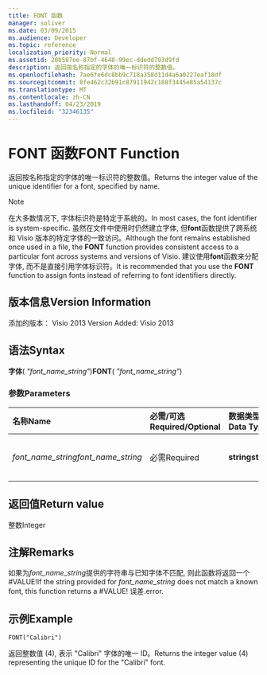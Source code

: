 ```yaml
---
title: FONT 函数
manager: soliver
ms.date: 03/09/2015
ms.audience: Developer
ms.topic: reference
localization_priority: Normal
ms.assetid: 20b587ee-87bf-4648-99ec-ddedd703d9fd
description: 返回按名称指定的字体的唯一标识符的整数值。
ms.openlocfilehash: 7ae6fe6dc8bb9c718a358d11d4a6a0227eaf18df
ms.sourcegitcommit: 8fe462c32b91c87911942c188f3445e85a54137c
ms.translationtype: MT
ms.contentlocale: zh-CN
ms.lasthandoff: 04/23/2019
ms.locfileid: "32346135"
---
```

# <a name="font-function"></a><span data-ttu-id="b513a-103">FONT 函数</span><span class="sxs-lookup"><span data-stu-id="b513a-103">FONT Function</span></span>

<span data-ttu-id="b513a-104">返回按名称指定的字体的唯一标识符的整数值。</span><span class="sxs-lookup"><span data-stu-id="b513a-104">Returns the integer value of the unique identifier for a font, specified by name.</span></span>
  
> [!NOTE]
> <span data-ttu-id="b513a-105">在大多数情况下, 字体标识符是特定于系统的。</span><span class="sxs-lookup"><span data-stu-id="b513a-105">In most cases, the font identifier is system-specific.</span></span> <span data-ttu-id="b513a-106">虽然在文件中使用时仍然建立字体, 但**font**函数提供了跨系统和 Visio 版本的特定字体的一致访问。</span><span class="sxs-lookup"><span data-stu-id="b513a-106">Although the font remains established once used in a file, the **FONT** function provides consistent access to a particular font across systems and versions of Visio.</span></span> <span data-ttu-id="b513a-107">建议使用**font**函数来分配字体, 而不是直接引用字体标识符。</span><span class="sxs-lookup"><span data-stu-id="b513a-107">It is recommended that you use the **FONT** function to assign fonts instead of referring to font identifiers directly.</span></span> 
  
## <a name="version-information"></a><span data-ttu-id="b513a-108">版本信息</span><span class="sxs-lookup"><span data-stu-id="b513a-108">Version Information</span></span>

<span data-ttu-id="b513a-109">添加的版本： Visio 2013
</span><span class="sxs-lookup"><span data-stu-id="b513a-109">Version Added: Visio 2013</span></span> 
  
## <a name="syntax"></a><span data-ttu-id="b513a-110">语法</span><span class="sxs-lookup"><span data-stu-id="b513a-110">Syntax</span></span>

 <span data-ttu-id="b513a-111">**字体**( _"font_name_string"_)</span><span class="sxs-lookup"><span data-stu-id="b513a-111">**FONT**( _"font_name_string"_)</span></span>
  
### <a name="parameters"></a><span data-ttu-id="b513a-112">参数</span><span class="sxs-lookup"><span data-stu-id="b513a-112">Parameters</span></span>

|<span data-ttu-id="b513a-113">**名称**</span><span class="sxs-lookup"><span data-stu-id="b513a-113">**Name**</span></span>|<span data-ttu-id="b513a-114">**必需/可选**</span><span class="sxs-lookup"><span data-stu-id="b513a-114">**Required/Optional**</span></span>|<span data-ttu-id="b513a-115">**数据类型**</span><span class="sxs-lookup"><span data-stu-id="b513a-115">**Data Type**</span></span>|<span data-ttu-id="b513a-116">**说明**</span><span class="sxs-lookup"><span data-stu-id="b513a-116">**Description**</span></span>|
|:-----|:-----|:-----|:-----|
| <span data-ttu-id="b513a-117">_font_name_string_</span><span class="sxs-lookup"><span data-stu-id="b513a-117">_font_name_string_</span></span> <br/> |<span data-ttu-id="b513a-118">必需</span><span class="sxs-lookup"><span data-stu-id="b513a-118">Required</span></span>  <br/> |<span data-ttu-id="b513a-119">**string**</span><span class="sxs-lookup"><span data-stu-id="b513a-119">**string**</span></span> <br/> |<span data-ttu-id="b513a-120">字体的名称。</span><span class="sxs-lookup"><span data-stu-id="b513a-120">The name of the font.</span></span>  <br/> |
   
## <a name="return-value"></a><span data-ttu-id="b513a-121">返回值</span><span class="sxs-lookup"><span data-stu-id="b513a-121">Return value</span></span>

<span data-ttu-id="b513a-122">整数</span><span class="sxs-lookup"><span data-stu-id="b513a-122">Integer</span></span>
  
## <a name="remarks"></a><span data-ttu-id="b513a-123">注解</span><span class="sxs-lookup"><span data-stu-id="b513a-123">Remarks</span></span>

<span data-ttu-id="b513a-124">如果为*font_name_string*提供的字符串与已知字体不匹配, 则此函数将返回一个 #VALUE!</span><span class="sxs-lookup"><span data-stu-id="b513a-124">If the string provided for  *font_name_string*  does not match a known font, this function returns a #VALUE!</span></span> <span data-ttu-id="b513a-125">误差.</span><span class="sxs-lookup"><span data-stu-id="b513a-125">error.</span></span> 
  
## <a name="example"></a><span data-ttu-id="b513a-126">示例</span><span class="sxs-lookup"><span data-stu-id="b513a-126">Example</span></span>

 `FONT("Calibri")`
  
<span data-ttu-id="b513a-127">返回整数值 (4), 表示 "Calibri" 字体的唯一 ID。</span><span class="sxs-lookup"><span data-stu-id="b513a-127">Returns the integer value (4) representing the unique ID for the "Calibri" font.</span></span>
  

